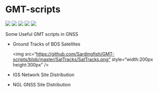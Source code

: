 # GMT-scripts

![](https://img.shields.io/badge/build-passing-brightgreen.svg) ![](https://img.shields.io/badge/platform-Linux-orange.svg) ![](https://img.shields.io/badge/compiler-shell-yellow.svg) ![](https://img.shields.io/badge/author-Jason%20Ding-blue.svg) ![](https://img.shields.io/badge/license-MIT-ff69b4.svg)

 Some Useful GMT scripts in GNSS

- Ground Tracks of BDS Satellites

  <img src=“https://github.com/Sardingfish/GMT-scripts/blob/master/SatTracks/SatTracks.png” style=“width:200px height:300px” />

  [](https://github.com/Sardingfish/GMT-scripts/blob/master/SatTracks/SatTracks.png)

- IGS Network Site Distribution

  [](https://github.com/Sardingfish/GMT-scripts/blob/master/IGSsites/IGSsites.png)

- NGL GNSS Site Distribution

  [](https://github.com/Sardingfish/GMT-scripts/tree/master/NGLsites)

